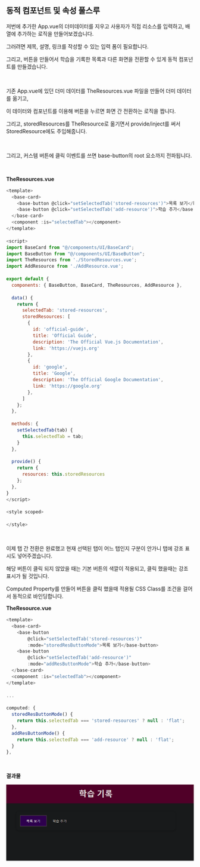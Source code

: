 ## 동적 컴포넌트 및 속성 풀스루

저번에 추가한 App.vue의 더미데이터를 지우고 사용자가 직접 리소스를 입력하고, 배열에 추가하는 로직을 만들어보겠습니다.

그러려면 제목, 설명, 링크를 작성할 수 있는 입력 폼이 필요합니다.

그리고, 버튼을 만들어서 학습을 기록한 목록과 다른 화면을 전환할 수 있게 동적 컴포넌트를 만들겠습니다.

<br>

기존 App.vue에 있던 더미 데이터를 TheResources.vue 파일을 만들어 더미 데이터를 옮기고,

이 데이터와 컴포넌트를 이용해 버튼을 누르면 화면 간 전환하는 로직을 짭니다.

그리고, storedResources를 TheResource로 옮기면서 provide/inject를 써서 StoredResource에도 주입해줍니다.

<br>

그리고, 커스템 버튼에 클릭 이벤트를 쓰면 base-button의 root 요소까지 전파됩니다.

<br>

**TheResources.vue**

```javascript
<template>  
  <base-card>  
    <base-button @click="setSelectedTab('stored-resources')">목록 보기</base-button>  
    <base-button @click="setSelectedTab('add-resource')">학습 추가</base-button>  
  </base-card>  
  <component :is="selectedTab"></component>  
</template>  
  
<script>  
import BaseCard from "@/components/UI/BaseCard";  
import BaseButton from "@/components/UI/BaseButton";  
import TheResources from './StoredResources.vue';  
import AddResource from './AddResource.vue';  
  
export default {  
  components: { BaseButton, BaseCard, TheResources, AddResource },  
  
  data() {  
    return {  
      selectedTab: 'stored-resources',  
      storedResources: [  
        {  
          id: 'official-guide',  
          title: 'Official Guide',  
          description: 'The Official Vue.js Documentation',  
          link: 'https://vuejs.org'  
        },  
        {  
          id: 'google',  
          title: 'Google',  
          description: 'The Official Google Documentation',  
          link: 'https://google.org'  
        },  
      ]  
    };  
  },  
  
  methods: {  
    setSelectedTab(tab) {  
      this.selectedTab = tab;  
    }  
  },  
  
  provide() {  
    return {  
      resources: this.storedResources  
    };  
  },  
}  
</script>  
  
<style scoped>  
  
</style>
```

<br>

이제 탭 간 전환은 완료했고 현재 선택된 탭이 어느 탭인지 구분이 안가니 탭에 강조 표시도 넣어주겠습니다.

해당 버튼이 클릭 되지 않았을 때는 기본 버튼의 색깔이 적용되고, 클릭 했을때는 강조 표시가 될 것입니다.

Computed Property를 만들어 버튼을 클릭 했을때 적용될 CSS Class를 조건을 걸어서 동적으로 바인딩합니다.

**TheResource.vue**

```javascript
<template>  
  <base-card>  
    <base-button  
        @click="setSelectedTab('stored-resources')"  
        :mode="storedResButtonMode">목록 보기</base-button>  
    <base-button  
        @click="setSelectedTab('add-resource')"  
        :mode="addResButtonMode">학습 추가</base-button>  
  </base-card>  
  <component :is="selectedTab"></component>  
</template>

...

computed: {  
  storedResButtonMode() {  
    return this.selectedTab === 'stored-resources' ? null : 'flat';  
  },  
  addResButtonMode() {  
    return this.selectedTab === 'add-resource' ? null : 'flat';  
  }  
},
```

<br>

**결과물**

![img](https://raw.githubusercontent.com/spacedustz/Obsidian-Image-Server/main/img2/tab.png)
